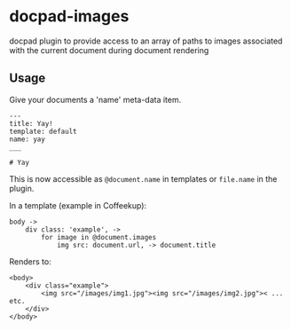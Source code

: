 # docpad-images

docpad plugin to provide access to an array of paths to images associated with the current document during document rendering

## Usage

Give your documents a 'name' meta-data item.

~~~
---
title: Yay! 
template: default
name: yay
___

# Yay
~~~

This is now accessible as <code>@document.name</code> in templates or <code>file.name</code> in the plugin.

In a template (example in Coffeekup):

~~~
body ->
	div class: 'example', ->
		for image in @document.images
			img src: document.url, -> document.title
~~~

Renders to:

~~~
<body>
	<div class="example">
		<img src="/images/img1.jpg"><img src="/images/img2.jpg">< ... etc.
	</div>
</body>
~~~
